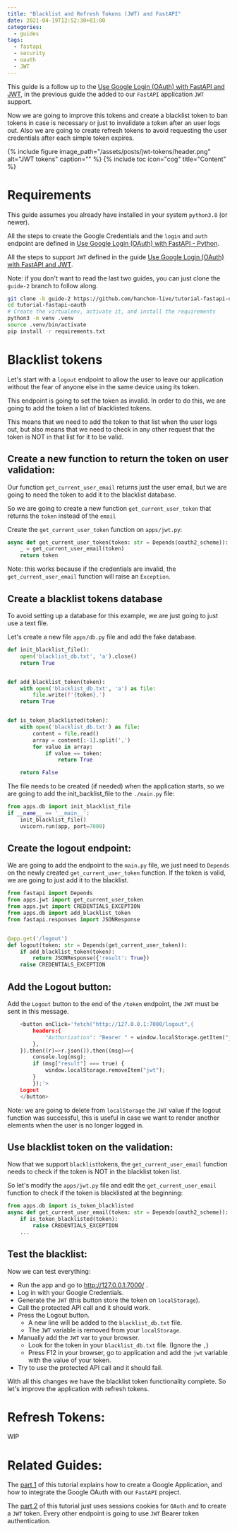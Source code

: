 ```yaml
---
title: "Blacklist and Refresh Tokens (JWT) and FastAPI"
date: 2021-04-19T12:52:30+01:00
categories:
  - guides
tags:
  - fastapi
  - security
  - oauth
  - JWT
---
```

This guide is a follow up to the [Use Google Login (OAuth) with FastAPI and JWT](/guides/google-login-with-fastapi-and-jwt/), in the previous guide the added to our `FastAPI` application `JWT` support.

Now we are going to improve this tokens and create a blacklist token to ban tokens in case is necessary or just to invalidate a token after an user logs out.
Also we are going to create refresh tokens to avoid requesting the user credentials after each simple token expires.

{% include figure image_path="/assets/posts/jwt-tokens/header.png" alt="JWT tokens" caption="" %}
{% include toc icon="cog" title="Content" %}

# Requirements
This guide assumes you already have installed in your system `python3.8` (or newer).

All the steps to create the Google Credentials and the `login` and `auth` endpoint are defined in [Use Google Login (OAuth) with FastAPI - Python](/guides/google-login-with-fastapi/).

All the steps to support `JWT` defined in the guide [Use Google Login (OAuth) with FastAPI and JWT](/guides/google-login-with-fastapi-and-jwt).

Note: if you don't want to read the last two guides, you can just clone the `guide-2` branch to follow along.
```sh
git clone -b guide-2 https://github.com/hanchon-live/tutorial-fastapi-oauth.git
cd tutorial-fastapi-oauth
# Create the virtualenv, activate it, and install the requirements
python3 -m venv .venv
source .venv/bin/activate
pip install -r requirements.txt
```

# Blacklist tokens
Let's start with a `logout` endpoint to allow the user to leave our application without the fear of anyone else in the same device using its token.

This endpoint is going to set the token as invalid. In order to do this, we are going to add the token a list of blacklisted tokens.

This means that we need to add the token to that list when the user logs out, but also means that we need to check in any other request that the token is NOT in that list for it to be valid.

## Create a new function to return the token on user validation:
Our function `get_current_user_email` returns just the user email, but we are going to need the token to add it to the blacklist database.

So we are going to create a new function `get_current_user_token` that returns the `token` instead of the `email`

Create the `get_current_user_token` function on `apps/jwt.py`:
``` python
async def get_current_user_token(token: str = Depends(oauth2_scheme)):
    _ = get_current_user_email(token)
    return token
```
Note: this works because if the credentials are invalid, the `get_current_user_email` function will raise an `Exception`.

## Create a blacklist tokens database
To avoid setting up a database for this example, we are just going to just use a text file.

Let's create a new file `apps/db.py` file and add the fake database.
``` python
def init_blacklist_file():
    open('blacklist_db.txt', 'a').close()
    return True


def add_blacklist_token(token):
    with open('blacklist_db.txt', 'a') as file:
        file.write(f'{token},')
    return True


def is_token_blacklisted(token):
    with open('blacklist_db.txt') as file:
        content = file.read()
        array = content[:-1].split(',')
        for value in array:
            if value == token:
                return True

    return False

```

The file needs to be created (if needed) when the application starts, so we are going to add the init_backlist_file to the `./main.py` file:
``` python
from apps.db import init_blacklist_file
if __name__ == '__main__':
    init_blacklist_file()
    uvicorn.run(app, port=7000)

```

## Create the logout endpoint:
We are going to add the endpoint to the `main.py` file, we just need to `Depends` on the newly created `get_current_user_token` function. If the token is valid, we are going to just add it to the blacklist.

``` python
from fastapi import Depends
from apps.jwt import get_current_user_token
from apps.jwt import CREDENTIALS_EXCEPTION
from apps.db import add_blacklist_token
from fastapi.responses import JSONResponse


@app.get('/logout')
def logout(token: str = Depends(get_current_user_token)):
    if add_blacklist_token(token):
        return JSONResponse({'result': True})
    raise CREDENTIALS_EXCEPTION

```

## Add the Logout button:
Add the `Logout` button to the end of the `/token` endpoint, the `JWT` must be sent in this message.

``` python
    <button onClick='fetch("http://127.0.0.1:7000/logout",{
        headers:{
            "Authorization": "Bearer " + window.localStorage.getItem("jwt")
        },
    }).then((r)=>r.json()).then((msg)=>{
        console.log(msg);
        if (msg["result"] === true) {
            window.localStorage.removeItem("jwt");
        }
        });'>
    Logout
    </button>
```

Note: we are going to delete from `localStorage` the `JWT` value if the logout function was successful, this is useful in case we want to render another elements when the user is no longer logged in.

## Use blacklist token on the validation:
Now that we support `blacklist`tokens, the `get_current_user_email` function needs to check if the token is NOT in the blacklist token list.

So let's modify the `apps/jwt.py` file and edit the `get_current_user_email` function to check if the token is blacklisted at the beginning:

``` python
from apps.db import is_token_blacklisted
async def get_current_user_email(token: str = Depends(oauth2_scheme)):
    if is_token_blacklisted(token):
        raise CREDENTIALS_EXCEPTION
    ...
```

## Test the blacklist:
Now we can test everything:
- Run the app and go to http://127.0.0.1:7000/ .
- Log in with your Google Credentials.
- Generate the `JWT` (this button store the token on `localStorage`).
- Call the protected API call and it should work.
- Press the Logout button.
  - A new line will be added to the `blacklist_db.txt` file.
  - The `JWT` variable is removed from your `localStorage`.
- Manually add the `JWT` var to your browser. 
  - Look for the token in your `blacklist_db.txt` file. (Ignore the `,`)
  - Press F12 in your browser, go to application and add the `jwt` variable with the value of your token.
- Try to use the protected API call and it should fail.

With all this changes we have the blacklist token functionality complete. So let's improve the application with refresh tokens.

# Refresh Tokens:
WIP


# Related Guides:
The [part 1](/guides/google-login-with-fastapi/) of this tutorial explains how to create a Google Application, and how to integrate the Google OAuth with our `FastAPI` project.

The [part 2](/guides/google-login-with-fastapi-and-jwt) of this tutorial just uses sessions cookies for `OAuth` and to create a `JWT` token. Every other endpoint is going to use `JWT` Bearer token authentication.